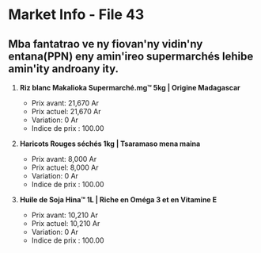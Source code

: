 # Market Info - File 43

## Mba fantatrao ve ny fiovan'ny vidin'ny entana(PPN) eny amin'ireo supermarchés lehibe amin'ity androany ity.

1. **Riz blanc Makalioka Supermarché.mg™ 5kg | Origine Madagascar**
   - Prix avant: 21,670 Ar
   - Prix actuel: 21,670 Ar
   - Variation: 0 Ar
   - Indice de prix : 100.00

2. **Haricots Rouges séchés 1kg | Tsaramaso mena maina**
   - Prix avant: 8,000 Ar
   - Prix actuel: 8,000 Ar
   - Variation: 0 Ar
   - Indice de prix : 100.00

3. **Huile de Soja Hina™ 1L | Riche en Oméga 3 et en Vitamine E**
   - Prix avant: 10,210 Ar
   - Prix actuel: 10,210 Ar
   - Variation: 0 Ar
   - Indice de prix : 100.00

